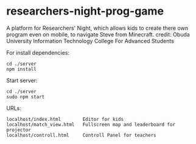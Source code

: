 # researchers-night-prog-game
A platform for Researchers' Night, which allows kids to create there own program even on mobile, to navigate Steve from Minecraft.
credit: Obuda University Information Technology College For Advanced Students

For install dependencies:
```
cd ./server
npm install
```

Start server:
```
cd ./server
sudo npm start
```

URLs:
```
localhost/index.html        Editor for kids
localhost/match_view.html   Fullscreen map and leaderboard for projector
localhost/controll.html     Controll Panel for teachers
```
